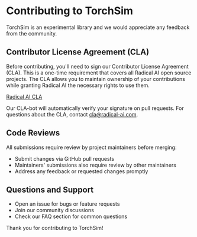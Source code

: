 # Contributing to TorchSim

TorchSim is an experimental library and we would appreciate any feedback from the community.

## Contributor License Agreement (CLA)

Before contributing, you'll need to sign our Contributor License Agreement (CLA). This is a one-time requirement that covers all Radical AI open source projects. The CLA allows you to maintain ownership of your contributions while granting Radical AI the necessary rights to use them.

[Radical AI CLA](https://www.radical-ai.com/oss)

Our CLA-bot will automatically verify your signature on pull requests. For questions about the CLA, contact cla@radical-ai.com.

## Code Reviews

All submissions require review by project maintainers before merging:
- Submit changes via GitHub pull requests
- Maintainers' submissions also require review by other maintainers
- Address any feedback or requested changes promptly

## Questions and Support

- Open an issue for bugs or feature requests
- Join our community discussions
- Check our FAQ section for common questions

Thank you for contributing to TorchSim!

